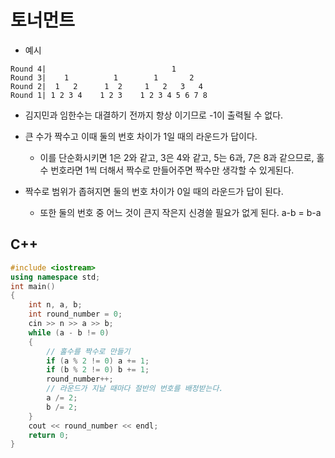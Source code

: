 # 토너먼트

* 예시 
```
Round 4|                            1
Round 3|    1          1        1       2
Round 2|  1   2      1  2     1   2   3   4
Round 1| 1 2 3 4    1 2 3    1 2 3 4 5 6 7 8      
```
* 김지민과 임한수는 대결하기 전까지 항상 이기므로 -1이 출력될 수 없다.

* 큰 수가 짝수고 이때 둘의 번호 차이가 1일 때의 라운드가 답이다.
  * 이를 단순화시키면 1은 2와 같고, 3은 4와 같고, 5는 6과, 7은 8과 같으므로, 홀수 번호라면 1씩 더해서 짝수로 만들어주면 짝수만 생각할 수 있게된다.

* 짝수로 범위가 좁혀지면 둘의 번호 차이가 0일 때의 라운드가 답이 된다.
  * 또한 둘의 번호 중 어느 것이 큰지 작은지 신경쓸 필요가 없게 된다. a-b = b-a

## C++
```c++
#include <iostream>
using namespace std;
int main()
{
    int n, a, b;
    int round_number = 0;
    cin >> n >> a >> b;
    while (a - b != 0)
    {
        // 홀수를 짝수로 만들기
        if (a % 2 != 0) a += 1;
        if (b % 2 != 0) b += 1;
        round_number++;
        // 라운드가 지날 때마다 절반의 번호를 배정받는다.
        a /= 2;
        b /= 2;
    }
    cout << round_number << endl;
    return 0;
}
```
